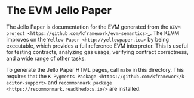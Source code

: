 The EVM Jello Paper
===================

The Jello Paper is documentation for the EVM generated from the `KEVM project <https://github.com/kframework/evm-semantics>`_.
The KEVM improves on the `Yellow Paper <http://yellowpaper.io.>` by being executable, which provides a full reference EVM interpreter.
This is useful for testing contracts, analyzing gas usage, verifying contract correctness, and a wide range of other tasks.

To generate the Jello Paper HTML pages, call `make` in this directory.
This requires that the `K Pygments Package <https://github.com/kframework/k-editor-support>` and `recommonmark package <https://recommonmark.readthedocs.io/>` are installed.
